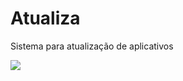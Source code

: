 Atualiza 
========

Sistema para atualização de aplicativos

![](http://marcosjunior.hol.es/git-hub/atualiza-sistema.png)
